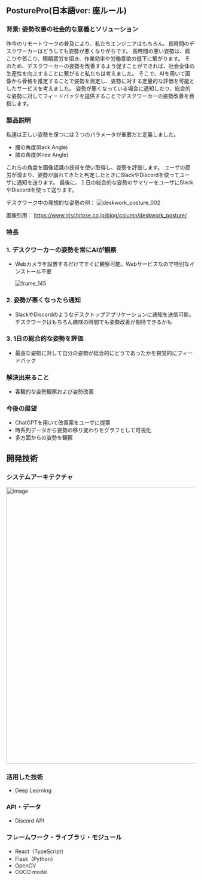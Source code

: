## PosturePro(日本語ver: 座ルール)
### 背景: 姿勢改善の社会的な意義とソリューション
昨今のリモートワークの普及により、私たちエンジニアはもちろん、長時間のデスクワーカーはどうしても姿勢が悪くなりがちです。
長時間の悪い姿勢は、肩こりや首こり、眼精疲労を招き、作業効率や労働意欲の低下に繋がります。
そのため、デスクワーカーの姿勢を改善するよう促すことができれば、社会全体の生産性を向上することに繋がると私たちは考えました。
そこで、AIを用いて画像から骨格を推定することで姿勢を測定し、姿勢に対する定量的な評価を可能としたサービスを考えました。
姿勢が悪くなっている場合に通知したり、総合的な姿勢に対してフィードバックを提供することでデスクワーカーの姿勢改善を目指します。

### 製品説明
私達は正しい姿勢を保つには２つのパラメータが重要だと定義しました。
- 腰の角度(Back Angle)
- 膝の角度(Knee Angle)
  
これらの角度を画像認識の技術を使い取得し、姿勢を評価します。
ユーザの疲労が溜まり、姿勢が崩れてきたと判定したときにSlackやDiscordを使ってユーザに通知を送ります。
最後に、１日の総合的な姿勢のサマリーをユーザにSlackやDiscordを使って送ります。

デスクワーク中の理想的な姿勢の例：
![deskwork_posture_002](https://github.com/jphacks/KB_2309/assets/67719334/abf8acfc-59cb-4d83-8385-5624f3f89209)

画像引用： https://www.irischitose.co.jp/blog/column/deskwork_posture/

### 特長

### 1. デスクワーカーの姿勢を常にAIが観察
- Webカメラを設置するだけですぐに観察可能。Webサービスなので特別なインストール不要
    
    ![frame_145](https://github.com/jphacks/KB_2309/assets/67719334/c52b97d4-be4f-4042-afc4-63fc352b2ef0)

    

### 2. 姿勢が悪くなったら通知
- SlackやDiscordのようなデスクトップアプリケーションに通知を送信可能。デスクワークはもちろん趣味の時間でも姿勢改善が期待できるかも

### 3. 1日の総合的な姿勢を評価
- 最高な姿勢に対して自分の姿勢が総合的にどうであったかを視覚的にフィードバック

### 解決出来ること
- 客観的な姿勢観察および姿勢改善

### 今後の展望
- ChatGPTを用いて改善案をユーザに提案
- 時系列データから姿勢の移り変わりをグラフとして可視化
- 多方面からの姿勢を観察

## 開発技術
### システムアーキテクチャ
<img width="739" alt="image" src="https://github.com/jphacks/KB_2309/assets/67719334/222cf23b-1d2b-4900-ba05-481ebbda82c7">

### 活用した技術
- Deep Learning

### API・データ
- Discord API

### フレームワーク・ライブラリ・モジュール
- React（TypeScript）
- Flask（Python）
- OpenCV
- COCO model
